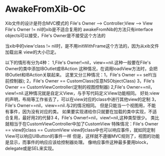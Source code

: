 # AwakeFromXib-OC
 Xib文件的设计是符合MVC模式的
 File's Owner --> Controller;View --> View
 File's Owner != nil的xib是不适合复用的
 awakeFromNib的方法只有interface objects可以接受，File's Owner是不接受这个方法的

 当xib中的view'class != nil时，是不用initWithFrame这个方法的，因为从xib文件加载出来
 view的大小已定。

 以下的情形有分为4种：
 1,File's Owner!=nil，view==nil.这种一般要在File's Owner的类中添加IBOutlet或IBAction
   这种情况，在调用loadView方法时，会把IBOutlet和IBAction关联起来。
   这里又分三种情况：1，File's Owner == self(当前控制器);
                  2，File's Owner == CustomClass(任意NSObjectClass)
                  3，File's Owner == CustomViewController(定制的视图控制器)
 2,File's Owner==nil，view!=nil.这种情况就是自定义View，与手写代码定义View功能相同。
   好处:view的声明，布局等工作省去了，可以在view对应的class中进行其他view的定制
 3，File's Owner==nil，view==nil.与2的情况相同。
   但是只能当一个视图用，不能有事件，因为没有对应的类。
   如果要实现递给你只就要在加载的类中实现，不适合复用，最好用2的代替3
 4，File's Owner!=nil，view!=nil,这种类型很少。
   类比就相当于在CustomViewController中加了CustomView
   特殊情况：File's Owner == view的class == CustomView
   view的class中也可以响应事件，就如同定制View可以响应UIButton的事件一样
   但是，这样就不遵循MVC规则了，视图的功能是显示，而事件的响应应该给控制器处理。
   像响应事件这种最多要用block，delegate或是SEL来实现。
